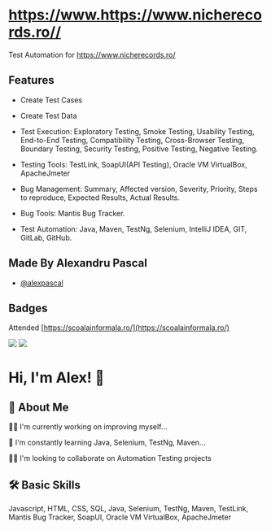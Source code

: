 
# https://www.https://www.nicherecords.ro//

Test Automation for https://www.nicherecords.ro/


## Features

- Create Test Cases
- Create Test Data
- Test Execution: Exploratory Testing, Smoke Testing, Usability Testing, End-to-End Testing, Compatibility Testing, Cross-Browser Testing, Boundary Testing, Security Testing, Positive Testing, Negative Testing.
- Testing Tools: TestLink, SoapUI(API Testing), Oracle VM VirtualBox, ApacheJmeter
- Bug Management: Summary, Affected version, Severity, Priority, Steps to reproduce, Expected Results, Actual Results.
- Bug Tools: Mantis Bug Tracker.

- Test Automation: Java, Maven, TestNg, Selenium, IntelliJ IDEA, GIT, GitLab, GitHub.

## Made By Alexandru Pascal

- [@alexpascal](https://www.github.com/PAlexuv)

## Badges
Attended [https://scoalainformala.ro/](https://scoalainformala.ro/)

[![](https://i.ibb.co/1rFvDbN/aut.png)](https://erp.scoalainformala.ro/store/diplomas/701d97f85aaf9e0efa0c71ef78ccb45e6f870f4d/Certificate.pdf)
[![](https://i.ibb.co/SXcXZXD/man.png)](https://erp.scoalainformala.ro/store/diplomas/548ccc1fb55b54e51be6cac590883b4b12c26f5b/Certificate.pdf)



# Hi, I'm Alex! 👋


## 🚀 About Me
👩‍💻   I'm currently working on improving myself...

🧠    I'm constantly learning Java, Selenium, TestNg, Maven...

👯‍♀️ I'm looking to collaborate on Automation Testing projects


## 🛠 Basic Skills
Javascript, HTML, CSS, SQL, Java, Selenium, TestNg, Maven, TestLink, Mantis Bug Tracker, SoapUI, Oracle VM VirtualBox, ApacheJmeter